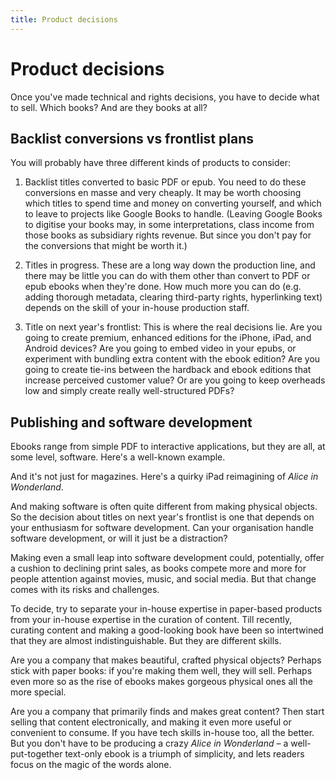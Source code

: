 ```yaml
---
title: Product decisions
---
```


# Product decisions

Once you've made technical and rights decisions, you have to decide what to sell. Which books? And are they books at all?


## Backlist conversions vs frontlist plans

You will probably have three different kinds of products to consider:

1. Backlist titles converted to basic PDF or epub. You need to do these conversions en masse and very cheaply. It may be worth choosing which titles to spend time and money on converting yourself, and which to leave to projects like Google Books to handle. (Leaving Google Books to digitise your books may, in some interpretations, class income from those books as subsidiary rights revenue. But since you don't pay for the conversions that might be worth it.)

2. Titles in progress. These are a long way down the production line, and there may be little you can do with them other than convert to PDF or epub ebooks when they're done. How much more you can do (e.g. adding thorough metadata, clearing third-party rights, hyperlinking text) depends on the skill of your in-house production staff.

3. Title on next year's frontlist: This is where the real decisions lie. Are you going to create premium, enhanced editions for the iPhone, iPad, and Android devices? Are you going to embed video in your epubs, or experiment with bundling extra content with the ebook edition? Are you going to create tie-ins between the hardback and ebook editions that increase perceived customer value? Or are you going to keep overheads low and simply create really well-structured PDFs?

## Publishing and software development

Ebooks range from simple PDF to interactive applications, but they are all, at some level, software. Here's a well-known example.



And it's not just for magazines. Here's a quirky iPad reimagining of _Alice in Wonderland_.



And making software is often quite different from making physical objects. So the decision about titles on next year's frontlist is one that depends on your enthusiasm for software development. Can your organisation handle software development, or will it just be a distraction?

Making even a small leap into software development could, potentially, offer a cushion to declining print sales, as books compete more and more for people attention against movies, music, and social media. But that change comes with its risks and challenges.

To decide, try to separate your in-house expertise in paper-based products from your in-house expertise in the curation of content. Till recently, curating content and making a good-looking book have been so intertwined that they are almost indistinguishable. But they are different skills.

Are you a company that makes beautiful, crafted physical objects? Perhaps stick with paper books: if you're making them well, they will sell. Perhaps even more so as the rise of ebooks makes gorgeous physical ones all the more special.

Are you a company that primarily finds and makes great content? Then start selling that content electronically, and making it even more useful or convenient to consume. If you have tech skills in-house too, all the better. But you don't have to be producing a crazy _Alice in Wonderland_ – a well-put-together text-only ebook is a triumph of simplicity, and lets readers focus on the magic of the words alone.


